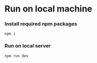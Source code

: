 # Run on local machine

### Install required npm packages
```shell
npm i
```

### Run on local server
```shell
npm run dev
```